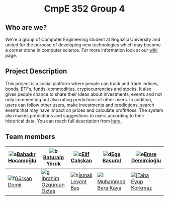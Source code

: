 #  <div align="center">CmpE 352 Group 4 </div>


## Who are we?

We're a group of Computer Engineering student at Bogazici University and united for the purpose of developing new technologies which may become a corner stone in computer science. For more information look at our [wiki](../../wiki) page.

## Project Description

This project is a social platform where people can track and trade indices, bonds, ETFs, funds, commodities, cryptocurrencies and stocks. It also gives people chance to share their ideas about investments, events and not only commenting but also rating predictions of other users. In addition, users can follow other users, make investments and predictions, search events that may have impact on prices and calculate profit/loss. The system also makes predictions and suggestions to users according to their historical data. You can reach full description from [here.](https://github.com/bounswe/bounswe2019group4/blob/master/wiki-assets/project-description-Spring20182019_TradersPlatform.pdf)

## Team  members
![a](https://avatars1.githubusercontent.com/u/11016390?s=400&v=4)[Bahadır Hocamoğlu]|![b](https://avatars1.githubusercontent.com/u/32465575?s=400&v=4)[Baturalp Yörük]|![c](https://avatars0.githubusercontent.com/u/42263185?s=400&v=4)[Elif Çalışkan]|![d](https://avatars2.githubusercontent.com/u/32391743?s=400&v=4)[Ege Başural]|![e](https://avatars2.githubusercontent.com/u/44063570?s=400&v=4)[Emre Demircioğlu]
-- | - | - | - | -
![f](https://avatars1.githubusercontent.com/u/36932896?s=400&v=4)[Gürkan Demir]|![g](https://avatars3.githubusercontent.com/u/38817347?s=400&v=4)[İbrahim Özgürcan Öztaş]|![h](https://avatars0.githubusercontent.com/u/17166724?s=400&v=4)[İsmail Levent Baş]|![i](https://avatars0.githubusercontent.com/u/32485096?s=400&v=4)[Muhammed Bera Kaya]|![j](https://avatars1.githubusercontent.com/u/33196763?s=400&v=4)[Taha Eyup Korkmaz]



[Bahadır Hocamoğlu]: ../../wiki/Bahadır-Hocamoğlu
[Baturalp Yörük]: ../../wiki/Baturalp-Yörük
[Elif Çalışkan]: ../../wiki/Elif-Çalışkan
[Ege Başural]: ../../wiki/Ege-Başural
[Emre Demircioğlu]: ../../wiki/Emre-Demircioğlu
[Gürkan Demir]: ../../wiki/Gürkan-Demir
[İbrahim Özgürcan Öztaş]: ../../wiki/İbrahim-Özgürcan-Öztaş
[İsmail Levent Baş]: ../../wiki/İsmail-Levent-Baş
[Muhammed Bera Kaya]: ../../wiki/Muhammed-Bera-Kaya
[Taha Eyup Korkmaz]: ../../wiki/Taha-Korkmaz
